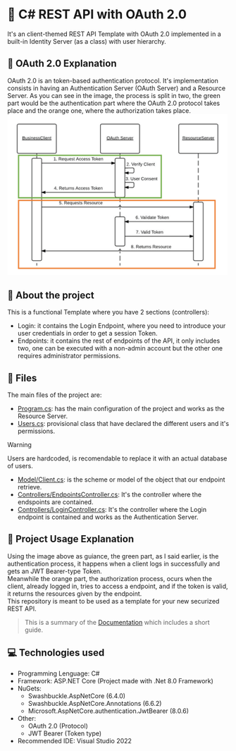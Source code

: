 # 🔐 C# REST API with OAuth 2.0
It's an client-themed REST API Template with OAuth 2.0 implemented in a built-in Identity Server (as a class) with user hierarchy.
## 📝 OAuth 2.0 Explanation
OAuth 2.0 is an token-based authentication protocol. It's implementation consists in having an Authentication Server (OAuth Server) and a Resource Server.
As you can see in the image, the process is split in two, the green part would be the authentication part where the OAuth 2.0 protocol takes place and the orange one, where the authorization takes place.\
<img src="/RepositoryResources/oauthprocess.png" width="500" alt="OAuth 2.0 Protocol Explanation Process">
## 📖 About the project
This is a functional Template where you have 2 sections (controllers):
- Login: it contains the Login Endpoint, where you need to introduce your user credentials in order to get a session Token.
- Endpoints: it contains the rest of endpoints of the API, it only includes two, one can be executed with a non-admin account but the other one requires administrator permissions.
## 📂 Files
The main files of the project are:
- [Program.cs](https://github.com/LuisMiSanVe/OAuth_API/blob/oauthonly/OAuth_API/Program.cs): has the main configuration of the project and works as the Resource Server.
- [Users.cs](https://github.com/LuisMiSanVe/OAuth_API/blob/oauthonly/OAuth_API/Users.cs): provisional class that have declared the different users and it's permissions.
> [!WARNING]
> Users are hardcoded, is recomendable to replace it with an actual database of users.
- [Model/Client.cs](https://github.com/LuisMiSanVe/OAuth_API/blob/oauthonly/OAuth_API/Model/Client.cs): is the scheme or model of the object that our endpoint retrieve.
- [Controllers/EndpointsController.cs](https://github.com/LuisMiSanVe/OAuth_API/blob/oauthonly/OAuth_API/Controllers/EndpointsController.cs): It's the controller where the endspoints are contained.
- [Controllers/LoginController.cs](https://github.com/LuisMiSanVe/OAuth_API/blob/oauthonly/OAuth_API/Controllers/LoginController.cs): It's the controller where the Login endpoint is contained and works as the Authentication Server.
## 🚀 Project Usage Explanation
Using the image above as guiance, the green part, as I said earlier, is the authentication process, it happens when a client logs in successfully and gets an JWT Bearer-type Token.\
Meanwhile the orange part, the authorization process, ocurs when the client, already logged in, tries to access a endpoint, and if the token is valid, it returns the resources given by the endpoint.\
This repository is meant to be used as a template for your new securized REST API.
> This is a summary of the [Documentation](/RepositoryResources/Documentation.pdf) which includes a short guide.
## 💻 Technologies used
- Programming Lenguage: C#
- Framework: ASP.NET Core (Project made with .Net 8.0 Framework)
- NuGets:
  - Swashbuckle.AspNetCore (6.4.0)
  - Swashbuckle.AspNetCore.Annotations (6.6.2)
  - Microsoft.AspNetCore.authentication.JwtBearer (8.0.6)
- Other:
  - OAuth 2.0 (Protocol)
  - JWT Bearer (Token type)
- Recommended IDE: Visual Studio 2022
